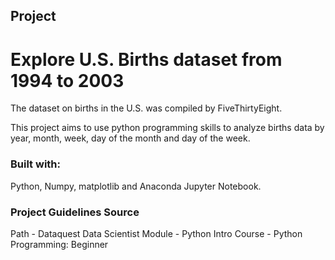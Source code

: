 ## Project
# Explore U.S. Births dataset from 1994 to 2003

The dataset on births in the U.S. was compiled by FiveThirtyEight.

This project aims to use python programming skills to analyze births data by year, month, week, day of the month and day of the week.

### Built with:

Python, Numpy, matplotlib and Anaconda Jupyter Notebook.


### Project Guidelines Source

 Path - Dataquest Data Scientist
 Module - Python Intro
 Course - Python Programming: Beginner